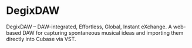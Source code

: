 # DegixDAW
DegixDAW – DAW-integrated, Effortless, Global, Instant eXchange. A web-based DAW for capturing spontaneous musical ideas and importing them directly into Cubase via VST.
